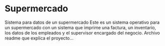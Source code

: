 # Supermercado
Sistema para datos de un supermercado
Este es un sistema operativo para un supermercado con un sistema que imprime una factura, un inventario, los datos de los empleados y el supervisor encargado del negocio.
Archivo readme que explica el proyecto...
